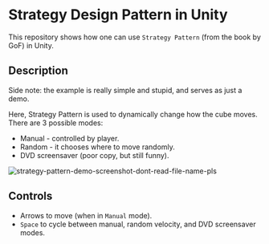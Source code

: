 # Strategy Design Pattern in Unity

This repository shows how one can use `Strategy Pattern` (from the book by GoF) in Unity.

## Description

Side note: the example is really simple and stupid, and serves as just a demo.

Here, Strategy Pattern is used to dynamically change how the cube moves. There are 3 possible modes:
  - Manual - controlled by player.
  - Random - it chooses where to move randomly.
  - DVD screensaver (poor copy, but still funny).

![strategy-pattern-demo-screenshot-dont-read-file-name-pls](https://user-images.githubusercontent.com/49134679/159999067-bb83a043-0a2e-42a0-870e-12c85b22a605.png)

## Controls

- Arrows to move (when in `Manual` mode).
- `Space` to cycle between manual, random velocity, and DVD screensaver modes.
